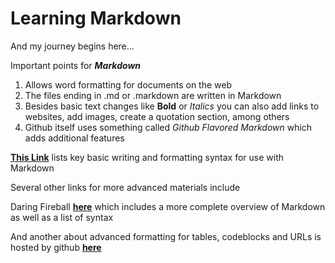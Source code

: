 # Learning Markdown

And my journey begins here...

Important points for _**Markdown**_

1. Allows word formatting for documents on the web
1. The files ending in .md or .markdown are written in Markdown
1. Besides basic text changes like **Bold** or *Italics* you can also add links to websites, add images, create a quotation section, among others
1. Github itself uses something called *Github Flavored Markdown* which adds additional features

[**This Link**](https://help.github.com/en/articles/basic-writing-and-formatting-syntax) lists key basic writing and formatting syntax for use with Markdown

Several other links for more advanced materials include

Daring Fireball [**here**](https://daringfireball.net/projects/markdown/syntax) which includes a more complete overview of Markdown as well as a list of syntax

And another about advanced formatting for tables, codeblocks and URLs is hosted by github [**here**](https://help.github.com/en/articles/working-with-advanced-formatting)

